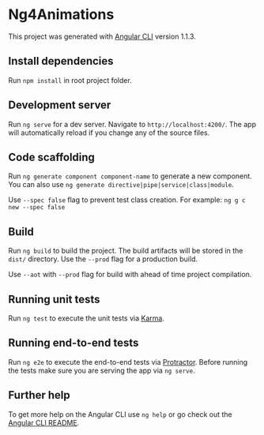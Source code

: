 # Ng4Animations

This project was generated with [Angular CLI](https://github.com/angular/angular-cli) version 1.1.3.

## Install dependencies

Run `npm install` in root project folder.

## Development server

Run `ng serve` for a dev server. Navigate to `http://localhost:4200/`. The app will automatically reload if you change any of the source files.

## Code scaffolding

Run `ng generate component component-name` to generate a new component. You can also use `ng generate directive|pipe|service|class|module`.

Use `--spec false` flag to prevent test class creation. For example: `ng g c new --spec false`

## Build

Run `ng build` to build the project. The build artifacts will be stored in the `dist/` directory. Use the `--prod` flag for a production build.

Use `--aot` with `--prod` flag for build with ahead of time project compilation.

## Running unit tests

Run `ng test` to execute the unit tests via [Karma](https://karma-runner.github.io).

## Running end-to-end tests

Run `ng e2e` to execute the end-to-end tests via [Protractor](http://www.protractortest.org/).
Before running the tests make sure you are serving the app via `ng serve`.

## Further help

To get more help on the Angular CLI use `ng help` or go check out the [Angular CLI README](https://github.com/angular/angular-cli/blob/master/README.md).
